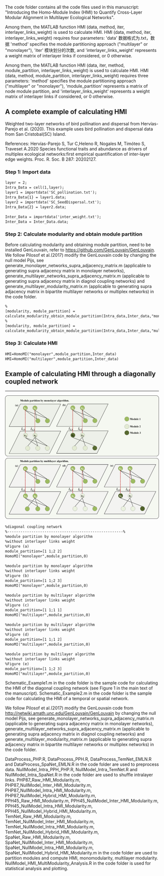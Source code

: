 The code folder contains all the code files used in this manuscript: "Introducing the Homo-Module Index (HMI) to Quantify Cross-Layer Modular Alignment in Multilayer Ecological Networks".

Among them, the MATLAB function HMI (data, method, iter, interlayer_links_weight) is used to calculate HMI.
HMI (data, method, iter, interlayer_links_weight) requires four parameters: 
'data' 数据格式为.txt，数据
'method' specifies the module partitioning approach ("multilayer" or "monolayer"), 
'iter' 模块划分的次数, and 
'interlayer_links_weight' represents a weight matrix of interlayer links if considered, or 0 otherwise.

Among them, the MATLAB function HMI (data, iter, method, module_partition, interlayer_links_weight) is used to calculate HMI.
HMI (data, method, module_partition, interlayer_links_weight) requires three parameters: 
'method' specifies the module partitioning approach ("multilayer" or "monolayer"), 
'module_partition' represents a matrix of node module partition, and 
'interlayer_links_weight' represents a weight matrix of interlayer links if considered, or 0 otherwise.

## A complete example of calculating HMI
Weighted two-layer networks of bird pollination and dispersal from Hervías-Parejo et al. (2020). This example uses bird pollination and dispersal data from San Cristobal(SC) Island.

References:
Hervías-Parejo S, Tur C,Heleno R, Nogales M, Timóteo S, Traveset A.2020 Species functional traits and abundance as drivers of multiplex ecological networks:first empirical quantification of inter-layer edge weights. Proc. R. Soc. B 287: 20202127.

### Step 1: Import data
```
layer = 2;
Intra_Data = cell(1,layer);
layer1 = importdata('SC_pollination.txt');
Intra_Data{1} = layer1.data;
layer2 = importdata('SC_SeedDispersal.txt');
Intra_Data{2} = layer2.data;

Inter_Data = importdata('inter_weight.txt');
Inter_Data = Inter_Data.data;
```
### Step 2: Calculate modularity and obtain module partition
Before calculating modularity and obtaining module partition, need to be installed GenLouvain, refer to https://github.com/GenLouvain/GenLouvain. We follow Pilosof et al.(2017) modify the GenLouvain code by changing the null model Pijs, see generate_monolayer_networks_supra_adjacency_matrix.m (applicable to generating supra adjacency matrix in monolayer networks), generate_multilayer_networks_supra_adjacency_matrix.m (applicable to generating supra adjacency matrix in diagnol coupling networks) and generate_multilayer_modularity_matrix.m (applicable to generating supra adjacency matrix in bipartite multilayer networks or multiplex networks) in the code folder.
```
%
[modularity, module_partition] = calculate_modularity_obtain_module_partition(Intra_data,Inter_data,"monolayer",layer,100,"bipartite","diagonal_coupling")
%
[modularity, module_partition] = calculate_modularity_obtain_module_partition(Intra_data,Inter_data,"multilayer",layer,100,"bipartite","diagonal_coupling")
```
### Step 3: Calculate HMI
```
HMI=HomoMI("monolayer",module_partition,Inter_data)
HMI=HomoMI("multilayer",module_partition,Inter_data)
```

## Example of calculating HMI through a diagonally coupled network
------
![image](https://github.com/Hosky125/HMI/blob/main/Figure1.jpg)
```
%diagonal coupling network
%-----------------------------------------------------%
%module partition by monolayer algorithm
%without interlayer links weight
%Figure (a)
module_partition=[1 1;2 2]
HomoMI("monolayer",module_partition,0)

%module partition by monolayer algorithm
%without interlayer links weight
%Figure (b)
module_partition=[1 1;2 3]
HomoMI("monolayer",module_partition,0)

%module partition by multilayer algorithm
%without interlayer links weight
%Figure (c)
module_partition=[1 1;1 1]
HomoMI("multilayer",module_partition,0)

%module partition by multilayer algorithm
%without interlayer links weight
%Figure (d)
module_partition=[1 1;1 2]
HomoMI("multilayer",module_partition,0)

%module partition by multilayer algorithm
%without interlayer links weight
%Figure (e)
module_partition=[1 1;2 3]
HomoMI("multilayer",module_partition,0)
```

Schematic_Example1.m in the code folder is the sample code for calculating the HMI of the diagonal coupling network (see Figure 1 in the main text of the manuscript).
Schematic_Example2.m in the code folder is the sample code for calculating the HMI of a temporal or spatial network.

We follow Pilosof et al.(2017) modify the GenLouvain code from http://netwiki.amath.unc.edu/GenLouvain/GenLouvain by changing the null model Pijs, see generate_monolayer_networks_supra_adjacency_matrix.m (applicable to generating supra adjacency matrix in monolayer networks), generate_multilayer_networks_supra_adjacency_matrix.m (applicable to generating supra adjacency matrix in diagnol coupling networks) and generate_multilayer_modularity_matrix.m (applicable to generating supra adjacency matrix in bipartite multilayer networks or multiplex networks) in the code folder.

DataProcess_PHP.R, DataProcess_PPH.R, DataProcess_TemNet_EMLN.R and DataProcess_SpaNet_EMLN.R in the code folder are used to preprocess data.
NullModel_Intra_PPH_PHP.R, NullModel_Intra_TemNet.R and NullModel_Intra_SpaNet.R in the code folder are used to shuffle intralayer links.
PHP87_Raw_HMI_Modularity.m, PHP87_NullModel_Inter_HMI_Modularity.m, PHP87_NullModel_Intra_HMI_Modularity.m, PHP87_NullModel_Hybrid_HMI_Modularity.m,
PPH45_Raw_HMI_Modularity.m, PPH45_NullModel_Inter_HMI_Modularity.m, PPH45_NullModel_Intra_HMI_Modularity.m, PPH45_NullModel_Hybrid_HMI_Modularity.m,
TemNet_Raw_HMI_Modularity.m, TemNet_NullModel_Inter_HMI_Modularity.m, TemNet_NullModel_Intra_HMI_Modularity.m, TemNet_NullModel_Hybrid_HMI_Modularity.m,
SpaNet_Raw_HMI_Modularity.m, SpaNet_NullModel_Inter_HMI_Modularity.m, SpaNet_NullModel_Intra_HMI_Modularity.m, SpaNet_NullModel_Hybrid_HMI_Modularity.m
in the code folder are used to partition modules and compute HMI, monomodularity, multilayer modularity.
NullModel_HMI_MultiModularity_Analysis.R in the code folder is used for statistical analysis and plotting.
